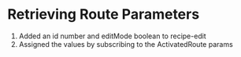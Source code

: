 # Retrieving Route Parameters
01. Added an id number and editMode boolean to recipe-edit
02. Assigned the values by subscribing to the ActivatedRoute params